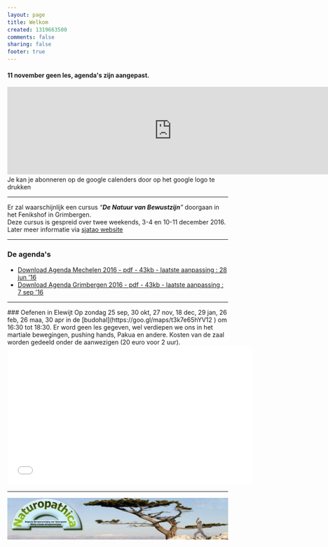 ```yaml
--- 
layout: page
title: Welkom	
created: 1319663500
comments: false
sharing: false  
footer: true
---
```


#### 11 november geen les, agenda's zijn aangepast.

<iframe src="https://calendar.google.com/calendar/embed?showTitle=0&amp;showNav=0&amp;showDate=0&amp;showPrint=0&amp;showTabs=0&amp;showCalendars=0&amp;showTz=0&amp;mode=AGENDA&amp;height=200&amp;wkst=2&amp;hl=nl&amp;bgcolor=%23FFFFFF&amp;src=eddypresent.website%40gmail.com&amp;color=%232F6309&amp;src=bnt52stornmaupomm1p01afrt0%40group.calendar.google.com&amp;color=%23125A12&amp;src=sv4bkhqqsf8snmhcjmhj8hqma4%40group.calendar.google.com&amp;color=%235F6B02&amp;ctz=Europe%2FBrussels" style="border-width:0" width="750" height="200" frameborder="0" scrolling="no"></iframe>
Je kan je abonneren op de google calenders door op het google logo te drukken

<hr>

Er zal waarschijnlijk een cursus *“**De Natuur van Bewustzijn**”* doorgaan in het Fenikshof in Grimbergen.  
Deze cursus is gespreid over twee weekends, 3-4 en 10-11 december 2016.   
Later meer informatie via [sjatao website](http://sjatao.be/cur-bewustzijn.html)


<hr>

### De agenda's

* [Download Agenda Mechelen 2016 - pdf - 43kb - laatste aanpassing : 28 jun '16](/flyers/Agenda_Mechelen_2016.pdf)  
* [Download Agenda Grimbergen 2016 - pdf - 43kb - laatste aanpassing : 7 sep '16](/flyers/Agenda_Grimbergen_2016.pdf) 

<hr>
### Oefenen in Elewijt
Op zondag 25 sep, 30 okt, 27 nov, 18 dec, 29 jan, 26 feb, 26 maa, 30 apr in de [budohal](https://goo.gl/maps/t3k7e65hYV12 ) om 16:30 tot 18:30.
Er word geen les gegeven, wel verdiepen we ons in het martiale bewegingen, pushing hands, Pakua en andere. Kosten van de zaal worden gedeeld onder de aanwezigen (20 euro voor 2 uur).  


<iframe width="560"  height="315" src="//www.youtube.com/embed/bjQ3ZA9TKTk?rel=0" frameborder="0" allowfullscreen></iframe>



---

[![Naturopathica](images/naturopathica.jpg)](http://www.naturopathica.be/)